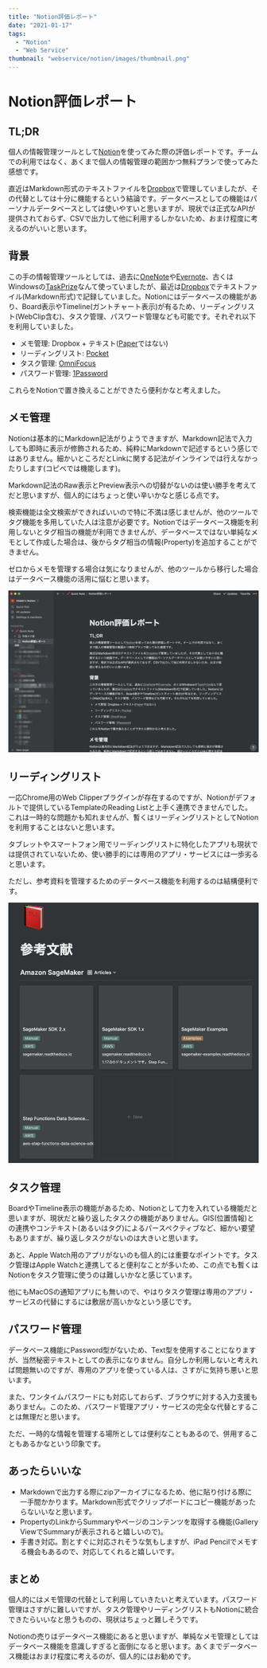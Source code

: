 ```yaml
---
title: "Notion評価レポート"
date: "2021-01-17"
tags:
  - "Notion"
  - "Web Service"
thumbnail: "webservice/notion/images/thumbnail.png"
---
```

# Notion評価レポート

## TL;DR

個人の情報管理ツールとして[Notion](https://www.notion.so/)を使ってみた際の評価レポートです。チームでの利用ではなく、あくまで個人の情報管理の範囲かつ無料プランで使ってみた感想です。

直近はMarkdown形式のテキストファイルを[Dropbox](https://www.dropbox.com/h)で管理していましたが、その代替としては十分に機能するという結論です。データベースとしての機能はパーソナルデータベースとしては使いやすいと思いますが、現状では正式なAPIが提供されておらず、CSVで出力して他に利用するしかないため、おまけ程度に考えるのがいいと思います。

## 背景

この手の情報管理ツールとしては、過去に[OneNote](https://www.onenote.com/hrd?omkt=ja-JP)や[Evernote](https://evernote.com/intl/jp)、古くはWindowsの[TaskPrize](https://k2top.jpn.org/index.php?TaskPrize)なんて使っていましたが、最近は[Dropbox](https://www.dropbox.com/h)でテキストファイル(Markdown形式)で記録していました。Notionにはデータベースの機能があり、Board表示やTimeline(ガントチャート表示)が有るため、リーディングリスト(WebClip含む)、タスク管理、パスワード管理なども可能です。それぞれ以下を利用していました。

- メモ管理: Dropbox + テキスト([Paper](https://www.dropbox.com/ja/paper)ではない)
- リーディングリスト: [Pocket](https://app.getpocket.com/)
- タスク管理: [OmniFocus](https://www.omnigroup.com/omnifocus/)
- パスワード管理: [1Password](https://1password.com/jp/)

これらをNotionで置き換えることができたら便利かなと考えました。

## メモ管理

Notionは基本的にMarkdown記法がりようできますが、Markdown記法で入力しても即時に表示が修飾されるため、純粋にMarkdownで記述するという感じではありません。細かいところだとLinkに関する記法がインラインでは行えなかったりします(コピペでは機能します)。

Markdown記法のRaw表示とPreview表示への切替がないのは使い勝手を考えてだと思いますが、個人的にはちょっと使い辛いかなと感じる点です。

検索機能は全文検索ができればいいので特に不満は感じませんが、他のツールでタグ機能を多用していた人は注意が必要です。Notionではデータベース機能を利用しないとタグ相当の機能が利用できませんが、データベースではない単純なメモとして作成した場合は、後からタグ相当の情報(Property)を追加することができません。

ゼロからメモを管理する場合は気になりませんが、他のツールから移行した場合はデータベース機能の活用に悩むと思います。

![images/Untitled.png](images/Untitled.png)

## リーディングリスト

一応Chrome用のWeb Clipperプラグインが存在するのですが、Notionがデフォルトで提供しているTemplateのReading Listと上手く連携できませんでした。これは一時的な問題かも知れませんが、暫くはリーディングリストとしてNotionを利用することはないと思います。

タブレットやスマートフォン用でリーディングリストに特化したアプリも現状では提供されていないため、使い勝手的には専用のアプリ・サービスには一歩劣ると思います。

ただし、参考資料を管理するためのデータベース機能を利用するのは結構便利です。

![images/Untitled%201.png](images/Untitled%201.png)

## タスク管理

BoardやTimeline表示の機能があるため、Notionとして力を入れている機能だと思いますが、現状だと繰り返したタスクの機能がありません。GIS(位置情報)との連携やコンテキスト(あるいはタグ)によるパースペクティブなど、細かい要望もありますが、繰り返しタスクがないのは大きいと思います。

あと、Apple Watch用のアプリがないのも個人的には重要なポイントです。タスク管理はApple Watchと連携してると便利なことが多いため、この点でも暫くはNotionをタスク管理に使うのは難しいかなと感じています。

他にもMacOSの通知アプリにも無いので、やはりタスク管理は専用のアプリ・サービスの代替にするには敷居が高いかなという感じです。

## パスワード管理

データベース機能にPassword型がないため、Text型を使用することになりますが、当然秘密テキストとしての表示になりません。自分しか利用しないと考えれば問題無いのですが、専用のアプリを使っている人は、さすがに気持ち悪いと思います。

また、ワンタイムパスワードにも対応しておらず、ブラウザに対する入力支援もありません。このため、パスワード管理アプリ・サービスの完全な代替とすることは無理だと思います。

ただ、一時的な情報を管理する場所としては便利なこともあるので、併用することもあるかなという印象です。

## あったらいいな

- Markdownで出力する際にzipアーカイブになるため、他に貼り付ける際に一手間かかります。Markdown形式でクリップボードにコピー機能があったらないいなと思います。
- PropertyのLinkからSummaryやページのコンテンツを取得する機能(Gallery ViewでSummaryが表示されると嬉しいので)。
- 手書き対応。割とすぐに対応されそうな気もしますが、iPad Pencilでメモする機会もあるので、対応してくれると嬉しいです。

## まとめ

個人的にはメモ管理の代替として利用していきたいと考えています。パスワード管理はさすがに難しいですが、タスク管理やリーディングリストもNotionに統合できたらいいなと思うものの、現状はちょっと難しそうです。

Notionの売りはデータベース機能にあると思いますが、単純なメモ管理としてはデータベース機能を意識しすぎると面倒になると思います。あくまでデータベース機能はおまけ程度に考えるのが、個人的にはお勧めです。